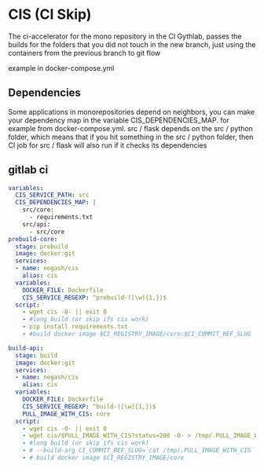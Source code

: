 # CIS (CI Skip)

The ci-accelerator for the mono repository in the CI Gythlab, passes the builds for the folders that you did not touch in the new branch, just using the containers from the previous branch to git flow

example in docker-compose.yml

## Dependencies

Some applications in monorepositories depend on neighbors, you can make your dependency map in the variable CIS_DEPENDENCIES_MAP. for example from docker-compose.yml. src / flask depends on the src / python folder, which means that if you hit something in the src / python folder, then CI job for src / flask will also run if it checks its dependencies

## gitlab ci
```yaml
variables:
  CIS_SERVICE_PATH: src
  CIS_DEPENDENCIES_MAP: |
    src/core:
      - requirements.txt
    src/api:
      - src/core
prebuild-core:
  stage: prebuild
  image: docker:git
  services:
  - name: negash/cis
    alias: cis
  variables:
    DOCKER_FILE: Dockerfile
    CIS_SERVICE_REGEXP: ^prebuild-([\w]{1,})$
  script:
    - wget cis -O- || exit 0
    - #long build (or skip ifs cis work)
    - pip install requirements.txt
    - #build docker image $CI_REGISTRY_IMAGE/core:$CI_COMMIT_REF_SLUG

build-api:
  stage: build
  image: docker:git
  services:
  - name: negash/cis
    alias: cis
  variables:
    DOCKER_FILE: Dockerfile
    CIS_SERVICE_REGEXP: ^build-([\w]{1,})$
    PULL_IMAGE_WITH_CIS: core
  script:
    - wget cis -O- || exit 0 
    - wget cis/$PULL_IMAGE_WITH_CIS?status=200 -O- > /tmp/.PULL_IMAGE_WITH_CIS; docker pull $CI_REGISTRY_IMAGE/core:`cat /tmp/.PULL_IMAGE_WITH_CIS`
    - #long build (or skip ifs cis work)
    - # --build-arg CI_COMMIT_REF_SLUG=`cat /tmp/.PULL_IMAGE_WITH_CIS` 
    - # build docker image $CI_REGISTRY_IMAGE/core
```
